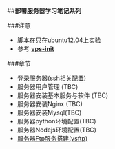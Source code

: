 ##**部署服务器学习笔记系列**

###注意
- 脚本在只在ubuntu12.04上实验 
- 参考 **[vps-init](https://github.com/averagehuman/vps-init)** 


###章节
 - [登录服务器(ssh相关配置)](https://github.com/zs1621/ops/wiki/ops-%E7%99%BB%E5%BD%95%E6%9C%8D%E5%8A%A1%E5%99%A8(ssh))
 - 服务器用户管理 (TBC)
 - 服务器安装基本服务与软件 (TBC)
 - 服务器安装Nginx (TBC)
 - 服务器安装Mysql(TBC)
 - 服务器python环境配置(TBC)
 - 服务器Nodejs环境配置(TBC)
 - [服务器Ftp服务搭建(vsftp)](https://github.com/zs1621/ops/wiki/%E6%9C%8D%E5%8A%A1%E5%99%A8Ftp%E6%9C%8D%E5%8A%A1%E6%90%AD%E5%BB%BA(vsftp))


